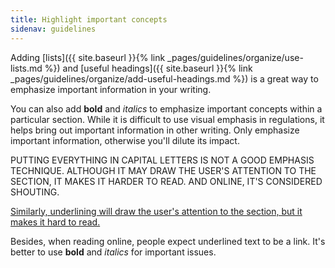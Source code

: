 ```yaml
---
title: Highlight important concepts
sidenav: guidelines
---
```


Adding [lists]({{ site.baseurl }}{% link _pages/guidelines/organize/use-lists.md %}) and [useful headings]({{ site.baseurl }}{% link _pages/guidelines/organize/add-useful-headings.md %}) is a great way to emphasize important information in your writing.

You can also add **bold** and _italics_ to emphasize important concepts within a particular section. While it is difficult to use visual emphasis in regulations, it helps bring out important information in other writing. Only emphasize important information, otherwise you'll dilute its impact.

PUTTING EVERYTHING IN CAPITAL LETTERS IS NOT A GOOD EMPHASIS TECHNIQUE. ALTHOUGH IT MAY DRAW THE USER'S ATTENTION TO THE SECTION, IT MAKES IT HARDER TO READ. AND ONLINE, IT'S CONSIDERED SHOUTING.

<u>Similarly, underlining will draw the user's attention to the section, but it makes it hard to read.</u>

Besides, when reading online, people expect underlined text to be a link. It's better to use **bold** and _italics_ for important issues.
